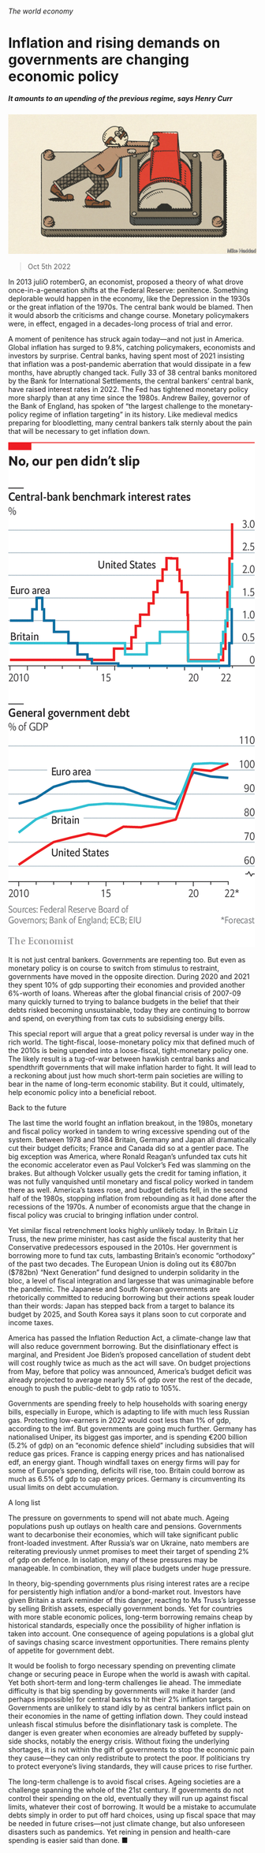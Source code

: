 ###### The world economy

# Inflation and rising demands on governments are changing economic policy 

##### It amounts to an upending of the previous regime, says Henry Curr 

![image](images/20221008_SRD001.jpg) 

> Oct 5th 2022 

In 2013 juliO rotemberG, an economist, proposed a theory of what drove once-in-a-generation shifts at the Federal Reserve: penitence. Something deplorable would happen in the economy, like the Depression in the 1930s or the great inflation of the 1970s. The central bank would be blamed. Then it would absorb the criticisms and change course. Monetary policymakers were, in effect, engaged in a decades-long process of trial and error. 

A moment of penitence has struck again today—and not just in America. Global inflation has surged to 9.8%, catching policymakers, economists and investors by surprise. Central banks, having spent most of 2021 insisting that inflation was a post-pandemic aberration that would dissipate in a few months, have abruptly changed tack. Fully 33 of 38 central banks monitored by the Bank for International Settlements, the central bankers’ central bank, have raised interest rates in 2022. The Fed has tightened monetary policy more sharply than at any time since the 1980s. Andrew Bailey, governor of the Bank of England, has spoken of “the largest challenge to the monetary-policy regime of inflation targeting” in its history. Like medieval medics preparing for bloodletting, many central bankers talk sternly about the pain that will be necessary to get inflation down.

![image](images/20221008_SRC877.png) 


It is not just central bankers. Governments are repenting too. But even as monetary policy is on course to switch from stimulus to restraint, governments have moved in the opposite direction. During 2020 and 2021 they spent 10% of gdp supporting their economies and provided another 6%-worth of loans. Whereas after the global financial crisis of 2007-09 many quickly turned to trying to balance budgets in the belief that their debts risked becoming unsustainable, today they are continuing to borrow and spend, on everything from tax cuts to subsidising energy bills.

This special report will argue that a great policy reversal is under way in the rich world. The tight-fiscal, loose-monetary policy mix that defined much of the 2010s is being upended into a loose-fiscal, tight-monetary policy one. The likely result is a tug-of-war between hawkish central banks and spendthrift governments that will make inflation harder to fight. It will lead to a reckoning about just how much short-term pain societies are willing to bear in the name of long-term economic stability. But it could, ultimately, help economic policy into a beneficial reboot.

Back to the future

The last time the world fought an inflation breakout, in the 1980s, monetary and fiscal policy worked in tandem to wring excessive spending out of the system. Between 1978 and 1984 Britain, Germany and Japan all dramatically cut their budget deficits; France and Canada did so at a gentler pace. The big exception was America, where Ronald Reagan’s unfunded tax cuts hit the economic accelerator even as Paul Volcker’s Fed was slamming on the brakes. But although Volcker usually gets the credit for taming inflation, it was not fully vanquished until monetary and fiscal policy worked in tandem there as well. America’s taxes rose, and budget deficits fell, in the second half of the 1980s, stopping inflation from rebounding as it had done after the recessions of the 1970s. A number of economists argue that the change in fiscal policy was crucial to bringing inflation under control.

Yet similar fiscal retrenchment looks highly unlikely today. In Britain Liz Truss, the new prime minister, has cast aside the fiscal austerity that her Conservative predecessors espoused in the 2010s. Her government is borrowing more to fund tax cuts, lambasting Britain’s economic “orthodoxy” of the past two decades. The European Union is doling out its €807bn ($782bn) “Next Generation” fund designed to underpin solidarity in the bloc, a level of fiscal integration and largesse that was unimaginable before the pandemic. The Japanese and South Korean governments are rhetorically committed to reducing borrowing but their actions speak louder than their words: Japan has stepped back from a target to balance its budget by 2025, and South Korea says it plans soon to cut corporate and income taxes.

America has passed the Inflation Reduction Act, a climate-change law that will also reduce government borrowing. But the disinflationary effect is marginal, and President Joe Biden’s proposed cancellation of student debt will cost roughly twice as much as the act will save. On budget projections from May, before that policy was announced, America’s budget deficit was already projected to average nearly 5% of gdp over the rest of the decade, enough to push the public-debt to gdp ratio to 105%.

Governments are spending freely to help households with soaring energy bills, especially in Europe, which is adapting to life with much less Russian gas. Protecting low-earners in 2022 would cost less than 1% of gdp, according to the imf. But governments are going much further. Germany has nationalised Uniper, its biggest gas importer, and is spending €200 billion (5.2% of gdp) on an “economic defence shield” including subsidies that will reduce gas prices. France is capping energy prices and has nationalised edf, an energy giant. Though windfall taxes on energy firms will pay for some of Europe’s spending, deficits will rise, too. Britain could borrow as much as 6.5% of gdp to cap energy prices. Germany is circumventing its usual limits on debt accumulation. 

A long list

The pressure on governments to spend will not abate much. Ageing populations push up outlays on health care and pensions. Governments want to decarbonise their economies, which will take significant public front-loaded investment. After Russia’s war on Ukraine, nato members are reiterating previously unmet promises to meet their target of spending 2% of gdp on defence. In isolation, many of these pressures may be manageable. In combination, they will place budgets under huge pressure.

In theory, big-spending governments plus rising interest rates are a recipe for persistently high inflation and/or a bond-market rout.  Investors have given Britain a stark reminder of this danger, reacting to Ms Truss’s largesse by selling British assets, especially government bonds. Yet for countries with more stable economic polices, long-term borrowing remains cheap by historical standards, especially once the possibility of higher inflation is taken into account. One consequence of ageing populations is a global glut of savings chasing scarce investment opportunities. There remains plenty of appetite for government debt. 

It would be foolish to forgo necessary spending on preventing climate change or securing peace in Europe when the world is awash with capital. Yet both short-term and long-term challenges lie ahead. The immediate difficulty is that big spending by governments will make it harder (and perhaps impossible) for central banks to hit their 2% inflation targets. Governments are unlikely to stand idly by as central bankers inflict pain on their economies in the name of getting inflation down. They could instead unleash fiscal stimulus before the disinflationary task is complete. The danger is even greater when economies are already buffeted by supply-side shocks, notably the energy crisis. Without fixing the underlying shortages, it is not within the gift of governments to stop the economic pain they cause—they can only redistribute to protect the poor. If politicians try to protect everyone’s living standards, they will cause prices to rise further.

The long-term challenge is to avoid fiscal crises. Ageing societies are a challenge spanning the whole of the 21st century. If governments do not control their spending on the old, eventually they will run up against fiscal limits, whatever their cost of borrowing. It would be a mistake to accumulate debts simply in order to put off hard choices, using up fiscal space that may be needed in future crises—not just climate change, but also unforeseen disasters such as pandemics. Yet reining in pension and health-care spending is easier said than done. ■

